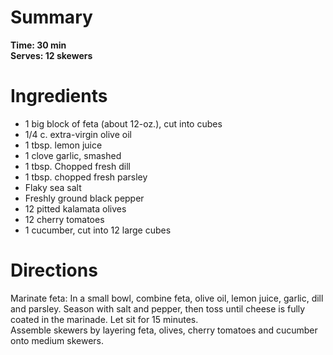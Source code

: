 # Summary
**Time: 30 min**  
**Serves: 12 skewers**  

# Ingredients
- 1 big block of feta (about 12-oz.), cut into cubes
- 1/4 c. extra-virgin olive oil
- 1 tbsp. lemon juice
- 1 clove garlic, smashed
- 1 tbsp. Chopped fresh dill
- 1 tbsp. chopped fresh parsley
- Flaky sea salt
- Freshly ground black pepper
- 12 pitted kalamata olives
- 12 cherry tomatoes
- 1 cucumber, cut into 12 large cubes
    
# Directions
Marinate feta: In a small bowl, combine feta, olive oil, lemon juice, garlic, dill and parsley. Season with salt and pepper, then toss until cheese is fully coated in the marinade. Let sit for 15 minutes.  
Assemble skewers by layering feta, olives, cherry tomatoes and cucumber onto medium skewers.
